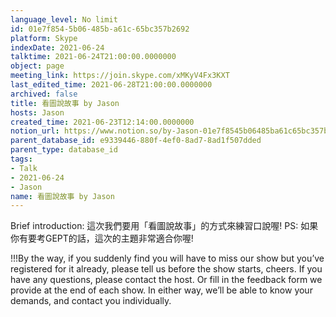 ```yaml
---
language_level: No limit
id: 01e7f854-5b06-485b-a61c-65bc357b2692
platform: Skype
indexDate: 2021-06-24
talktime: 2021-06-24T21:00:00.0000000
object: page
meeting_link: https://join.skype.com/xMKyV4Fx3KXT
last_edited_time: 2021-06-28T21:00:00.0000000
archived: false
title: 看圖說故事 by Jason
hosts: Jason
created_time: 2021-06-23T12:14:00.0000000
notion_url: https://www.notion.so/by-Jason-01e7f8545b06485ba61c65bc357b2692
parent_database_id: e9339446-880f-4ef0-8ad7-8ad1f507dded
parent_type: database_id
tags:
- Talk
- 2021-06-24
- Jason
name: 看圖說故事 by Jason
---
```




Brief introduction: 這次我們要用「看圖說故事」的方式來練習口說喔!
PS: 如果你有要考GEPT的話，這次的主題非常適合你喔!

!!!By the way, if you suddenly find you will have to miss our show but you’ve registered for it already, please tell us before the show starts, cheers.
If you have any questions, please contact the host. Or fill in the feedback form we provide at the end of each show. In either way, we’ll be able to know your demands, and contact you individually.



